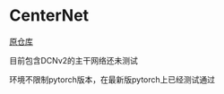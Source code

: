 # CenterNet
[原仓库](https://github.com/xingyizhou/CenterNet)

目前包含DCNv2的主干网络还未测试

环境不限制pytorch版本，在最新版pytorch上已经测试通过
